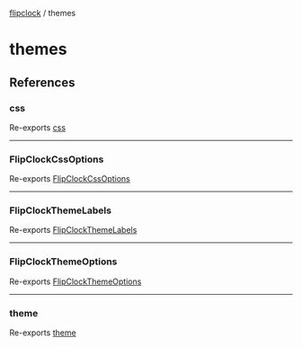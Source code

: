 [flipclock](../index.md) / themes

# themes

## References

### css

Re-exports [css](flipclock/flipclock.css/variables/css.md)

***

### FlipClockCssOptions

Re-exports [FlipClockCssOptions](flipclock/flipclock.css/type-aliases/FlipClockCssOptions.md)

***

### FlipClockThemeLabels

Re-exports [FlipClockThemeLabels](flipclock/type-aliases/FlipClockThemeLabels.md)

***

### FlipClockThemeOptions

Re-exports [FlipClockThemeOptions](flipclock/type-aliases/FlipClockThemeOptions.md)

***

### theme

Re-exports [theme](flipclock/functions/theme.md)
